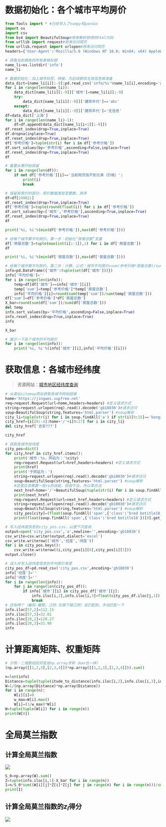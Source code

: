 # 数据初始化：各个城市平均房价
```python
from Tools import * #已经导入了numpy和pandas
import os
import csv
from bs4 import BeautifulSoup#用来解析获得的html代码
from urllib import request#用来访问网页
from urllib.request import urlopen#用来访问网页
headers={'User-Agent':'Mozilla/5.0 (Windows NT 10.0; Win64; x64) AppleWebKit/537.36 (KHTML, like Gecko) Chrome/97.0.4692.71 Safari/537.36 Edg/97.0.1072.55'}
```
```python
# 获取当前拥有的所有表格标题
name_li=os.listdir('info')
name_li
```
```python
# 数据初始化：加上城市标签、拼接、为后续删除无效信息做准备
data_dict={name_li[i][:-9]:pd.read_csv('info/%s'%name_li[i],encoding='gb18030') for i in range(len(name_li))}
for i in range(len(name_li)):
    data_dict[name_li[i][:-9]]['城市']=name_li[i][:-9]
    try:
        data_dict[name_li[i][:-9]]['建筑年代']=='abc'
    except:
        data_dict[name_li[i][:-9]]['建筑年代']='无信息'
df=data_dict['上海']
for i in range(len(name_li)-1):
    df=df.append(data_dict[name_li[i+1][:-9]])
df.reset_index(drop=True,inplace=True)
df.dropna(inplace=True)
df.reset_index(drop=True,inplace=True)
df['参考价格']=tuple(str(i) for i in df['参考价格'])
df.sort_values(by='参考价格',ascending=False,inplace=True)
df.reset_index(drop=True,inplace=True)
df
```
```python
# 看要从哪开始保留
for i in range(len(df)):
    if not df['参考价格'][i]=='当前网页找不到元素（价格）':
        print(i)
        break
```
```python
# 保留有房价的部分，房价数据类型变整数，排序
df=df[24982:]
df.reset_index(drop=True,inplace=True)
df['参考价格']=tuple(round(float(i)) for i in df['参考价格'])
df.sort_values(by=['城市','参考价格'],ascending=True,inplace=True)
df.reset_index(drop=True,inplace=True)
df
```
```python
print('%i, %i'%(min(df['参考价格']),max(df['参考价格'])))
```
```python
# 给每个城市算平均房价。第一步：初始化“房屋总数”变量
df['房屋总数']=tuple(max(int(i[:-1]),1) for i in df['房屋总数'])
df
```
```python
print('%i, %i'%(min(df['房屋总数']),max(df['房屋总数'])))
```
```python
# 给每个城市算平均房价。第二步：计算。公式：城市平均房价=sum(参考价格*房屋总数)/sum(房屋总数)
info=pd.DataFrame({'城市':tuple(set(df['城市']))})
info['平均价格']=''
for i in range(len(info)):
    temp=df[df['城市']==info['城市'][i]]
    temp['sum']=temp['参考价格']*temp['房屋总数']
    info['平均价格'][i]=round(sum(temp['sum'])/sum(temp['房屋总数']))
df['sum']=df['参考价格']*df['房屋总数']
X_bar=round(sum(df['sum'])/sum(df['房屋总数']))
del temp
info.sort_values(by='平均价格',ascending=False,inplace=True)
info.reset_index(drop=True,inplace=True)
info
```
```python
X_bar
```
```python
# 展示一下各个城市的平均房价
for i in range(len(info)):
    print('%s, %i'%(info['城市'][i],info['平均价格'][i]))
```
# 获取信息：各城市经纬度
>资源网站：[城市地区经纬度查询](https://jingwei.supfree.net/)
```python
# 从类似sitemap网站获取各城市网站链接
home='https://jingwei.supfree.net'
req=request.Request(url=home,headers=headers) #定义请求方式
string=request.urlopen(req).read().decode('gb18030')#请求访问
soup=BeautifulSoup(string,features='html.parser') #soup解析
city_li=tuple(str(i) for i in soup.findAll('a') if str(i)[9:15]=='kongzi')
city_href={i[29:-4]:home+'/'+i[9:27] for i in city_li}
del city_href['吉安???']
```
```python
city_href
```
```python
# 获取各城市经纬度
city_pos=dict()
for city,href in city_href.items():
    print('城市：%s，网站为：'%city)
    req=request.Request(url=href,headers=headers) #定义请求方式
    print(href)
    print('子网站为：')
    string=request.urlopen(req).read().decode('gb18030')#请求访问
    soup=BeautifulSoup(string,features='html.parser') #soup解析
    #这里应该需要一些re的技能，但我不会，所以笨办法
    next_href=home+'/'+BeautifulSoup(tuple(str(i) for i in soup.findAll('a') if str(i)[9:15]=='mengzi')[0]).find('a')['href']
    print(next_href)
    req=request.Request(url=next_href,headers=headers) #定义请求方式
    string=request.urlopen(req).read().decode('gb18030')#请求访问
    soup=BeautifulSoup(string,features='html.parser') #soup解析
    city_pos[city]=(float(soup.findAll('span',{'class':'bred botitle18'})[0].get_text()),float(soup.findAll('span',{'class':'bred botitle18'})[1].get_text()))
    print(float(soup.findAll('span',{'class':'bred botitle18'})[0].get_text()),float(soup.findAll('span',{'class':'bred botitle18'})[1].get_text()))
```
```python
# 写入经纬度信息到city_pos.csv，以便下次查阅
output=open('city_pos.csv','a',newline='',encoding='gb18030')
csv_write=csv.writer(output,dialect='excel')
csv_write.writerow(('城市','经度','纬度'))
for i in city_pos.keys():
    csv_write.writerow((i,city_pos[i][0],city_pos[i][1]))
output.close()
```
```python
# 读入并写入经纬度信息到平均房价表里
city_pos_df=pd.read_csv('city_pos.csv',encoding='gb18030')
info['经度']=''
info['纬度']=''
for i in range(len(info)):
    for j in range(len(city_pos_df)):
        if info['城市'][i] in city_pos_df['城市'][j]:
            info.iloc[i,2],info.iloc[i,3]=float(city_pos_df.iloc[j,1]),float(city_pos_df.iloc[j,2])
            break
# 还有两个（襄阳-襄樊，江阴-无锡下辖江阴）没匹配到，手动匹配一下
info.iloc[57,2]=112.15
info.iloc[57,3]=32.02
info.iloc[28,2]=120.27
info.iloc[28,3]=31.90
info
```
# 计算距离矩阵、权重矩阵
```python
# 示例：二维数组如何变成np.array求和（max也一样）
(np.array([[1,2,3],[2,3,4]])*np.array([[1,2,3],[2,3,4]])).sum()
```
```python
n=len(info)
Distance=tuple(tuple(itude_to_distance(info.iloc[i,2],info.iloc[i,3],info.iloc[j,2],info.iloc[j,3]) for j in range(n)) for i in range(n))
W=1/(np.array(Distance)*np.array(Distance))
for i in range(n):
    W[i][i]=0
    w_max=W[i].max()
    W[i]=(1/w_max)*W[i]
W=tuple(tuple(W[i]) for i in range(n))
print(W[0])
```
# 全局莫兰指数
## 计算全局莫兰指数
<img src="http://latex.codecogs.com/gif.latex?\left\{\begin{array}{l}I=\frac{n}{S_{0}}\frac{\sum_{i=1}^{n}\sum_{j=1}^{n}w_{i,j}z_{i}z_{j}}{\sum_{i=1}^{n}z_{i}^{2}}\\z_{i}=x_{i}-\bar{X}\\S_{0}=\sum_{i=1}^{n}\sum_{j=1}^{n}w_{i,j}\end{array}\right." />

```python
S_0=np.array(W).sum()
Z=tuple(info.iloc[i,1]-X_bar for i in range(n))
I=n/S_0*sum((W[i][j]*Z[i]*Z[j] for j in range(n) for i in range(n)))/sum((Z[i]**2 for i in range(n)))
print(I)
```
## 计算全局莫兰指数的$z_{I}$得分
<img src="http://latex.codecogs.com/gif.latex?\left\{\begin{array}{l}z_{I}=\frac{I-E[I]}{\sqrt{V[I]}}\\E[I]=\frac{-1}{n-1}\\V[I]=E[I^{2}]-E[I]^{2}\\E[I^{2}]=\frac{A-B}{C}\\A=n\left[\left(n^{2}-3n+3\right)S_{1}-nS_{2}+3S_{0}^{2}\right]\\B=D\left[\left(n^{2}-n\right)S_{1}-2nS_{2}+6S_{0}^{2}\right]\\C=(n-1)(n-2)(n-3)S_{0}^{2}\\D=\frac{\sum_{i=1}^{n}z_{i}^{4}}{\left(\sum_{i=1}^{n}z_{i}^{2}\right)^{2}}\\S_{1}=(1/2)\sum_{i=1}^{n}\sum_{j=1}^{n}\left(w_{i,j}+w_{j,i}\right)^{2}\\S_{2}=\sum_{i=1}^{n}\left(\sum_{j=1}^{n}w_{i,j}+\sum_{j=1}^{n}w_{j,i}\right)^{2}\end{array}\right." />
